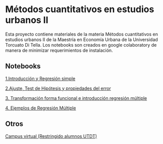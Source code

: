 # Métodos cuantitativos en estudios urbanos II

Esta proyecto contiene materiales de la materia Métodos cuantitativos en estudios urbanos II de la Maestría en Economía Urbana de la Universidad Torcuato Di Tella. 
Los notebooks son creados en google colaboratory de manera de minimizar requerimientos de instalación.

## Notebooks 

[1.Introducción y Regresión simple](https://github.com/rpasquini/metodos_cuantitativos_2021/blob/main/1_Introduccion.ipynb)

[2.Ajuste, Test de Hipótesis y propiedades del error](https://github.com/rpasquini/metodos_cuantitativos_2021/blob/main/OLS_2_Ajuste_Propiedades_Test_de_Hip%C3%B3tesis.ipynb)

[3. Transformación forma funcional e introducción regresión múltiple](https://github.com/rpasquini/metodos_cuantitativos_2021/blob/main/OLS_3_Transformaciones_Dummies_RegMultiple.ipynb)

[4. Ejemplos de Regresión Múltiple](https://github.com/rpasquini/metodos_cuantitativos_2021/blob/main/Ejemplos_Regresion_Multiple.ipynb)

## Otros
[Campus virtual (Restringido alumnos UTDT)](https://campusvirtual.utdt.edu/course/view.php?id=1497#)
